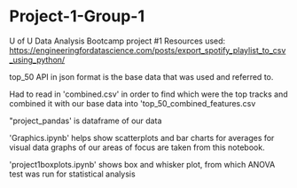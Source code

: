 # Project-1-Group-1
U of U Data Analysis Bootcamp project #1
Resources used:
https://engineeringfordatascience.com/posts/export_spotify_playlist_to_csv_using_python/

top_50 API in json format is the base data that was used and referred to.

Had to read in 'combined.csv' in order to find which were the top tracks and combined it with our base data into 'top_50_combined_features.csv

"project_pandas' is dataframe of our data

'Graphics.ipynb' helps show scatterplots and bar charts for averages for visual data
graphs of our areas of focus are taken from this notebook.

'project1boxplots.ipynb' shows box and whisker plot, from which ANOVA test was run for statistical analysis
